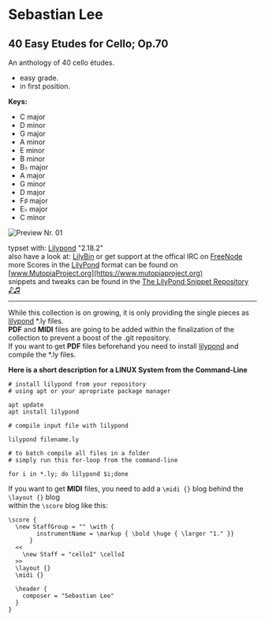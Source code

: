 # Sebastian Lee
## 40 Easy Etudes for Cello; Op.70

An anthology of 40 cello études.

- easy grade.
- in first position.

**Keys:**

- C major
- D minor
- G major
- A minor
- E minor
- B minor
- B♭ major
- A major
- G minor
- D major
- F♯ major
- E♭ major
- C minor

![Preview Nr. 01](https://repository-images.githubusercontent.com/214755480/cd87b480-f13e-11e9-9849-355dcd5b1043)

typset with: [Lilypond](http://lilypond.org) "2.18.2"  
also have a look at: [LilyBin](http://lilybin.com)
or get support at the offical IRC on [FreeNode](http://webchat.freenode.net/?channels=lilypond)
more Scores in the [LilyPond](http://lilypond.org) format can be found on [www.MutopiaProject.org](https://www.mutopiaproject.org)  
snippets and tweaks can be found in the [The LilyPond Snippet Repository ♪♫](http://lsr.di.unimi.it/LSR/Search) 

______________________________________________________________________________________________________

While this collection is on growing, it is only providing the single pieces as [lilypond](http://lilypond.org) *.ly files.  
**PDF** and **MIDI** files are going to be added within the finalization of the collection to prevent a boost of the .git repository.  
If you want to get **PDF** files beforehand you need to install [lilypond](http://lilypond.org) and compile the *.ly files.

**Here is a short description for a LINUX System from the Command-Line**

```
# install lilypond from your repository
# using apt or your apropriate package manager

apt update
apt install lilypond

# compile input file with lilypond

lilypond filename.ly 

# to batch compile all files in a folder
# simply run this for-loop from the command-line

for i in *.ly; do lilypond $i;done
```

If you want to get **MIDI** files, you need to add a `\midi {}` blog behind the `\layout {}` blog  
within the `\score` blog like this:
 
```
\score {
  \new StaffGroup = "" \with {
        instrumentName = \markup { \bold \huge { \larger "1." }}
      }
  <<
    \new Staff = "celloI" \celloI
  >>
  \layout {}
  \midi {}

  \header {
    composer = "Sebastian Lee"
  }
}
```
